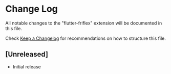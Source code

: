 # Change Log

All notable changes to the "flutter-friflex" extension will be documented in this file.

Check [Keep a Changelog](http://keepachangelog.com/) for recommendations on how to structure this file.

## [Unreleased]

- Initial release